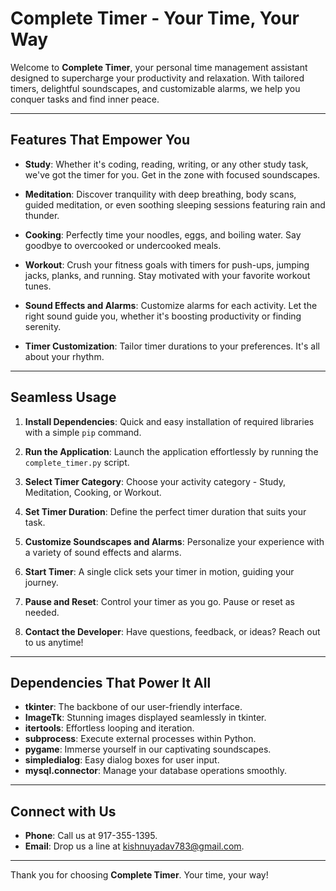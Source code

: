 # Complete Timer - Your Time, Your Way

Welcome to **Complete Timer**, your personal time management assistant designed to supercharge your productivity and relaxation. With tailored timers, delightful soundscapes, and customizable alarms, we help you conquer tasks and find inner peace.

---

## Features That Empower You

- **Study**: Whether it's coding, reading, writing, or any other study task, we've got the timer for you. Get in the zone with focused soundscapes.

- **Meditation**: Discover tranquility with deep breathing, body scans, guided meditation, or even soothing sleeping sessions featuring rain and thunder.

- **Cooking**: Perfectly time your noodles, eggs, and boiling water. Say goodbye to overcooked or undercooked meals.

- **Workout**: Crush your fitness goals with timers for push-ups, jumping jacks, planks, and running. Stay motivated with your favorite workout tunes.

- **Sound Effects and Alarms**: Customize alarms for each activity. Let the right sound guide you, whether it's boosting productivity or finding serenity.

- **Timer Customization**: Tailor timer durations to your preferences. It's all about your rhythm.

---

## Seamless Usage

1. **Install Dependencies**: Quick and easy installation of required libraries with a simple `pip` command.

2. **Run the Application**: Launch the application effortlessly by running the `complete_timer.py` script.

3. **Select Timer Category**: Choose your activity category - Study, Meditation, Cooking, or Workout.

4. **Set Timer Duration**: Define the perfect timer duration that suits your task.

5. **Customize Soundscapes and Alarms**: Personalize your experience with a variety of sound effects and alarms.

6. **Start Timer**: A single click sets your timer in motion, guiding your journey.

7. **Pause and Reset**: Control your timer as you go. Pause or reset as needed.

8. **Contact the Developer**: Have questions, feedback, or ideas? Reach out to us anytime!

---

## Dependencies That Power It All

- **tkinter**: The backbone of our user-friendly interface.
- **ImageTk**: Stunning images displayed seamlessly in tkinter.
- **itertools**: Effortless looping and iteration.
- **subprocess**: Execute external processes within Python.
- **pygame**: Immerse yourself in our captivating soundscapes.
- **simpledialog**: Easy dialog boxes for user input.
- **mysql.connector**: Manage your database operations smoothly.

---

## Connect with Us

- **Phone**: Call us at 917-355-1395.
- **Email**: Drop us a line at kishnuyadav783@gmail.com.

---

Thank you for choosing **Complete Timer**. Your time, your way!
